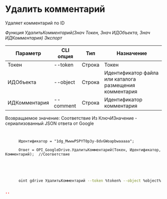 ﻿---
sidebar_position: 4
---

# Удалить комментарий
 Удаляет комментарий по ID


*Функция УдалитьКомментарий(Знач Токен, Знач ИДОбъекта, Знач ИДКомментария) Экспорт*

  | Параметр | CLI опция | Тип | Назначение |
  |-|-|-|-|
  | Токен | --token | Строка | Токен |
  | ИДОбъекта | --object | Строка | Идентификатор файла или каталога размещения комментария |
  | ИДКомментария | --comment | Строка | Идентификатор комментария |

  
  Возвращаемое значение:   Соответствие Из КлючИЗначение - сериализованный JSON ответа от Google

```bsl title="Пример кода"
	
      
      Идентификатор = "1dg_MwwwPSPYT0p3y-8dvGWoapbwaaaaa";
      
      Ответ = OPI_GoogleDrive.УдалитьКомментарий(Токен, Идентификатор, Комментарий);  //Соответствие
      
    
	
```

```sh title="Пример команды CLI"
    
      oint gdrive УдалитьКомментарий --token %token% --object %object% --comment %comment%


```


```json title="Результат"

''

```
